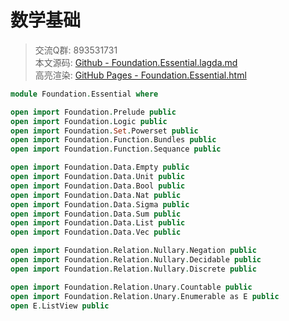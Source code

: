 # 数学基础

> 交流Q群: 893531731  
> 本文源码: [Github - Foundation.Essential.lagda.md](https://github.com/choukh/MetaLogic/blob/main/src/Foundation/Essential.lagda.md)  
> 高亮渲染: [GitHub Pages - Foundation.Essential.html](https://choukh.github.io/MetaLogic/Foundation.Essential.html)  

```agda
module Foundation.Essential where

open import Foundation.Prelude public
open import Foundation.Logic public
open import Foundation.Set.Powerset public
open import Foundation.Function.Bundles public
open import Foundation.Function.Sequance public

open import Foundation.Data.Empty public
open import Foundation.Data.Unit public
open import Foundation.Data.Bool public
open import Foundation.Data.Nat public
open import Foundation.Data.Sigma public
open import Foundation.Data.Sum public
open import Foundation.Data.List public
open import Foundation.Data.Vec public

open import Foundation.Relation.Nullary.Negation public
open import Foundation.Relation.Nullary.Decidable public
open import Foundation.Relation.Nullary.Discrete public

open import Foundation.Relation.Unary.Countable public
open import Foundation.Relation.Unary.Enumerable as E public
open E.ListView public
```
